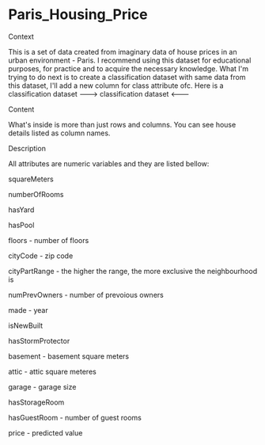 # Paris_Housing_Price

Context

This is a set of data created from imaginary data of house prices in an urban environment - Paris. I recommend using this dataset for educational purposes, for practice and to acquire the necessary knowledge. What I'm trying to do next is to create a classification dataset with same data from this dataset, I'll add a new column for class attribute ofc. Here is a classification dataset ---> classification dataset <---

Content

What's inside is more than just rows and columns. You can see house details listed as column names.

Description

All attributes are numeric variables and they are listed bellow:

squareMeters

numberOfRooms

hasYard

hasPool

floors - number of floors

cityCode - zip code

cityPartRange - the higher the range, the more exclusive the neighbourhood is

numPrevOwners - number of prevoious owners

made - year

isNewBuilt

hasStormProtector

basement - basement square meters

attic - attic square meteres

garage - garage size

hasStorageRoom

hasGuestRoom - number of guest rooms

price - predicted value

